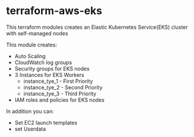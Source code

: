 # terraform-aws-eks

This terraform modules creates an Elastic Kubernetes Service(EKS) cluster with self-managed nodes

 This module creates:

- Auto Scaling
- CloudWatch log groups
- Security groups for EKS nodes
- 3 Instances for EKS Workers
   - instance_tye_1 - First Priority
   - instance_tye_2 - Second Priority
   - instance_tye_3 - Third Priority
- IAM roles and policies for EKS nodes

In addition you can:

- Set EC2 launch templates
- set Userdata